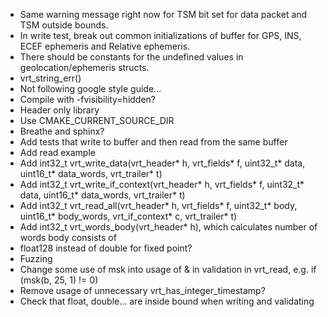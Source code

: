 * Same warning message right now for TSM bit set for data packet and TSM outside bounds.
* In write test, break out common initializations of buffer for GPS, INS, ECEF ephemeris and Relative ephemeris. 
* There should be constants for the undefined values in geolocation/ephemeris structs.
* vrt_string_err()
* Not following google style guide...
* Compile with -fvisibility=hidden?
* Header only library
* Use CMAKE_CURRENT_SOURCE_DIR
* Breathe and sphinx?
* Add tests that write to buffer and then read from the same buffer
* Add read example
* Add int32_t vrt_write_data(vrt_header* h, vrt_fields* f, uint32_t* data, uint16_t* data_words, vrt_trailer* t)
* Add int32_t vrt_write_if_context(vrt_header* h, vrt_fields* f, uint32_t* data, uint16_t* data_words, vrt_trailer* t)
* Add int32_t vrt_read_all(vrt_header* h, vrt_fields* f, uint32_t* body, uint16_t* body_words, vrt_if_context* c, vrt_trailer* t)
* Add int32_t vrt_words_body(vrt_header* h), which calculates number of words body consists of
* float128 instead of double for fixed point?
* Fuzzing
* Change some use of msk into usage of & in validation in vrt_read, e.g. if (msk(b, 25, 1) != 0)
* Remove usage of unnecessary vrt_has_integer_timestamp?
* Check that float, double... are inside bound when writing and validating
